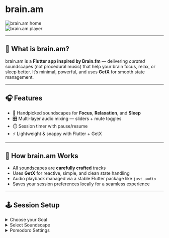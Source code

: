 # brain.am

![brain.am home](home.png)  
![brain.am player](player.png)

---

## 🚀 What is brain.am?

brain.am is a **Flutter app inspired by Brain.fm** — delivering *curated* soundscapes (not procedural music) that help your brain focus, relax, or sleep better. It’s minimal, powerful, and uses **GetX** for smooth state management.

---

## 🎧 Features

- 🎯 Handpicked soundscapes for **Focus**, **Relaxation**, and **Sleep**  
- 🎛️ Multi-layer audio mixing — sliders + mute toggles  
- ⏱️ Session timer with pause/resume  
- ⚡ Lightweight & snappy with Flutter + GetX  

---

## 🧠 How brain.am Works

- All soundscapes are **carefully crafted** tracks  
- Uses **GetX** for reactive, simple, and clean state handling  
- Audio playback managed via a stable Flutter package like `just_audio`  
- Saves your session preferences locally for a seamless experience  


---

## 🕹️ Session Setup

<details>
<summary>Choose your Goal</summary>

- [x] Focus  
- [ ] Relax 
- [ ] Sleep  
- [x] Study 
- [ ] Deep Work 


</details>

<details>
<summary>Select Soundscape</summary>

- [ ] Ocean Waves  
- [x] Rainforest   
- [ ] White Noise  
- [x] Soft Piano
- [x] Post Rock
- [ ] Thunderstorm
- [x] Melancholy
- [ ] Ambience
</details>

<details>
<summary>Pomodoro Settings</summary>

| Setting      | Value (minutes) |
|--------------|-----------------|
| Work Time    | `50`          |
| Rest Time    | `10`          |


</details>
